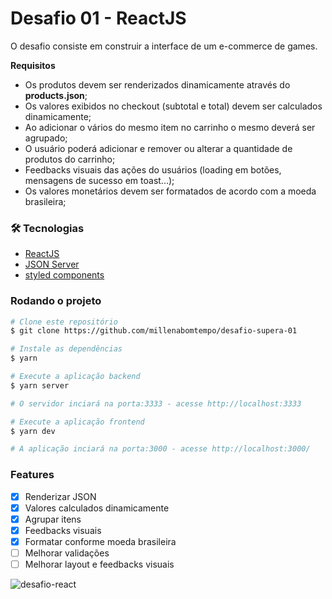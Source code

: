 # Desafio 01 - ReactJS

O desafio consiste em construir a interface de um e-commerce de games.

**Requisitos**
- Os produtos devem ser renderizados dinamicamente através do **products.json**;
- Os valores exibidos no checkout (subtotal e total) devem ser calculados dinamicamente;
- Ao adicionar o vários do mesmo item no carrinho o mesmo deverá ser agrupado;
- O usuário poderá adicionar e remover ou alterar a quantidade de produtos do carrinho;
- Feedbacks visuais das ações do usuários (loading em botões, mensagens de sucesso em toast...);
- Os valores monetários devem ser formatados de acordo com a moeda brasileira;

### 🛠 Tecnologias
- [ReactJS](https://pt-br.reactjs.org/)
- [JSON Server](https://www.npmjs.com/package/json-server)
- [styled components](https://styled-components.com/)

### Rodando o projeto

```bash
# Clone este repositório
$ git clone https://github.com/millenabomtempo/desafio-supera-01

# Instale as dependências
$ yarn

# Execute a aplicação backend
$ yarn server

# O servidor inciará na porta:3333 - acesse http://localhost:3333

# Execute a aplicação frontend
$ yarn dev

# A aplicação inciará na porta:3000 - acesse http://localhost:3000/
```

### Features

- [x] Renderizar JSON
- [x] Valores calculados dinamicamente
- [x] Agrupar itens
- [x] Feedbacks visuais
- [x] Formatar conforme moeda brasileira
- [ ] Melhorar validações
- [ ] Melhorar layout e feedbacks visuais

![desafio-react](https://user-images.githubusercontent.com/47898033/163735382-31d669d8-4596-42db-bd97-74819ffabe22.gif)

